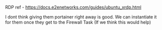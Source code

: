 RDP 
ref - https://docs.e2enetworks.com/guides/ubuntu_xrdp.html


I dont think giving them portainer right away is good. We can instantiate it for them once they get to the Firewall Task (If we think this would help) 